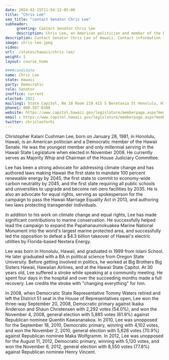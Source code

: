 ```yaml
---
date: 2024-02-15T11:54:12-05:00
title: "Chris Lee"
seo_title: "contact Senator Chris Lee"
subheader:
     greeting: Contact Senator Chris Lee
     description: Chris Lee, an American politician and member of the Democratic Party, has been serving as a member of the Hawaii State Senate, representing District 25, since assuming office on November 3, 2020.
description: Contact Senator Chris Lee of Hawaii. Contact information for Chris Lee includes email address, phone number, and mailing address.
image: chris-lee.jpeg
video:
url:  /states/hawaii/chris-lee/
weight: 1
layout: course_home

####candidate
name: Chris Lee
state: Hawaii
party: Democratic
role: Senator
inoffice: current
elected: 2021
mailing1: State Capitol, Rm 10 Room 219 415 S Beretania St Honolulu, HI 96813
phone1: 808-587-8388
website: https://www.capitol.hawaii.gov/legislature/memberpage.aspx?member=193&year=2024/
email : https://www.capitol.hawaii.gov/legislature/memberpage.aspx?member=193&year=2024/
twitter: chrisleeforhi
---
```


Christopher Kalani Cushman Lee, born on January 28, 1981, in Honolulu, Hawaii, is an American politician and a Democratic member of the Hawaii Senate. He was the youngest member and only millennial serving in the Hawaii State Legislature when elected in November 2008. He currently serves as Majority Whip and Chairman of the House Judiciary Committee.

Lee has been a strong advocate for addressing climate change and has authored laws making Hawaii the first state to mandate 100 percent renewable energy by 2045, the first state to commit to economy-wide carbon neutrality by 2045, and the first state requiring all public schools and universities to upgrade and become net-zero facilities by 2035. He is also an advocate for equal rights, serving as spokesperson for the campaign to pass the Hawaii Marriage Equality Act in 2013, and authoring two laws protecting transgender individuals.

In addition to his work on climate change and equal rights, Lee has made significant contributions to marine conservation. He successfully helped lead the campaign to expand the Papahanaumokuakea Marine National Monument into the world's largest marine protected area, and successfully led the opposition to defeat a $4.3 billion takeover of Hawaii's electric utilities by Florida-based Nextera Energy.

Lee was born in Honolulu, Hawaii, and graduated in 1999 from Iolani School. He later graduated with a BA in political science from Oregon State University. Before getting involved in politics, he worked at Big Brothers Big Sisters Hawaii, Hawaiian Airlines, and at the Hawaii State Capitol. At 30 years old, Lee suffered a stroke while speaking at a community meeting. He spent four days in the hospital and over the succeeding months made a full recovery. Lee credits the stroke with "changing everything" for him.

In 2008, when Democratic State Representative Tommy Waters retired and left the District 51 seat in the House of Representatives open, Lee won the three-way September 20, 2008, Democratic primary against Ikaika Anderson and Shaun Christensen with 2,292 votes (54.0%), and won the November 4, 2008, general election with 5,885 votes (61.9%) against Republican nominee Quentin Kawananakoa. In 2010, Lee was unopposed for the September 18, 2010, Democratic primary, winning with 4,102 votes, and won the November 2, 2010, general election with 5,626 votes (70.9%) against Republican nominee Maka Wolfgramm. In 2012, Lee was unopposed for the August 11, 2012, Democratic primary, winning with 5,120 votes, and won the November 6, 2012, general election with 8,550 votes (77.8%) against Republican nominee Henry Vincent.
